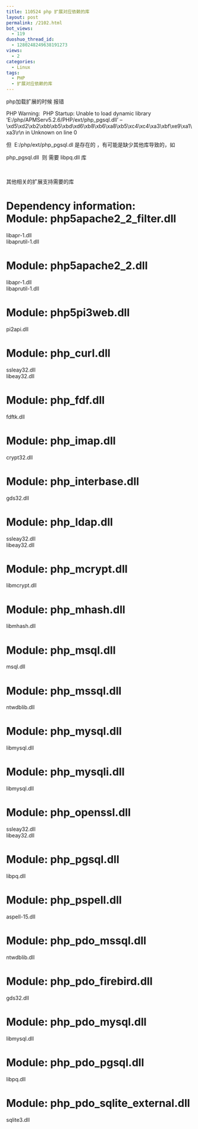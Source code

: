 ```yaml
---
title: 110524 php 扩展对应依赖的库
layout: post
permalink: /2102.html
bot_views:
  - 119
duoshuo_thread_id:
  - 1280248249638191273
views:
  - 2
categories:
  - Linux
tags:
  - PHP
  - 扩展对应依赖的库
---
```

php加载扩展的时候 报错

PHP Warning:  PHP Startup: Unable to load dynamic library &#8216;E:/php/APMServ5.2.6/PHP/ext/php_pgsql.dll&#8217; &#8211; \xd5\xd2\xb2\xbb\xb5\xbd\xd6\xb8\xb6\xa8\xb5\xc4\xc4\xa3\xbf\xe9\xa1\xa3\r\n in Unknown on line 0

但  E:/php/ext/php_pgsql.dl 是存在的 ，有可能是缺少其他库导致的，如

php_pgsql.dll  则 需要 libpq.dll 库

&nbsp;

其他相关的扩展支持需要的库

Dependency information:  
Module: php5apache2\_2\_filter.dll  
===========================  
libapr-1.dll  
libaprutil-1.dll

Module: php5apache2_2.dll  
===========================  
libapr-1.dll  
libaprutil-1.dll

Module: php5pi3web.dll  
===========================  
pi2api.dll

Module: php_curl.dll  
===========================  
ssleay32.dll  
libeay32.dll

Module: php_fdf.dll  
===========================  
fdftk.dll

Module: php_imap.dll  
===========================  
crypt32.dll

Module: php_interbase.dll  
===========================  
gds32.dll

Module: php_ldap.dll  
===========================  
ssleay32.dll  
libeay32.dll

Module: php_mcrypt.dll  
===========================  
libmcrypt.dll

Module: php_mhash.dll  
===========================  
libmhash.dll

Module: php_msql.dll  
===========================  
msql.dll

Module: php_mssql.dll  
===========================  
ntwdblib.dll

Module: php_mysql.dll  
===========================  
libmysql.dll

Module: php_mysqli.dll  
===========================  
libmysql.dll

Module: php_openssl.dll  
===========================  
ssleay32.dll  
libeay32.dll

Module: php_pgsql.dll  
===========================  
libpq.dll

Module: php_pspell.dll  
===========================  
aspell-15.dll

Module: php\_pdo\_mssql.dll  
===========================  
ntwdblib.dll

Module: php\_pdo\_firebird.dll  
===========================  
gds32.dll

Module: php\_pdo\_mysql.dll  
===========================  
libmysql.dll

Module: php\_pdo\_pgsql.dll  
===========================  
libpq.dll

Module: php\_pdo\_sqlite_external.dll  
===========================  
sqlite3.dll